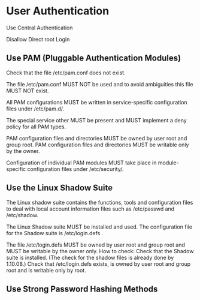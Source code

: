 
# User Authentication

Use Central Authentication

Disallow Direct root Login

## Use PAM (Pluggable Authentication Modules)

Check that the file /etc/pam.conf does not exist.

The file /etc/pam.conf MUST NOT be used and to avoid ambiguities this file MUST NOT exist.

All PAM configurations MUST be written in service-specific configuration files under /etc/pam.d/.

The special service other MUST be present and MUST implement a deny policy for all PAM types.

PAM configuration files and directories MUST be owned by user root and group root.
PAM configuration files and directories MUST be writable only by the owner.

Configuration of individual PAM modules MUST take place in module-specific configuration files under /etc/security/.

## Use the Linux Shadow Suite
The Linux shadow suite contains the functions, tools and configuration files to deal with local account information files such as /etc/passwd and /etc/shadow.

The Linux Shadow suite MUST be installed and used.
The configuration file for the Shadow suite is /etc/login.defs .

The file /etc/login.defs MUST be owned by user root and group root and MUST be writable by the owner only.
How to check:
Check that the Shadow suite is installed. (The check for the shadow files is already done by 1.10.08.)
Check that /etc/login.defs exists, is owned by user root and group root and is writable only by root.

## Use Strong Password Hashing Methods









